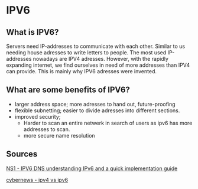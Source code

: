 # IPV6

## What is IPV6?

Servers need IP-addresses to communicate with each other. Similar to us needing house adresses to write letters to people.
The most used IP-addresses nowadays are IPV4 adresses.
However, with the rapidly expanding internet, we find ourselves in need of more addresses than IPV4 can provide.
This is mainly why IPV6 adresses were invented.


## What are some benefits of IPV6?

* larger address space; more adresses to hand out, future-proofing
* flexible subnetting; easier to divide adresses into different sections.
* improved security;
    * Harder to scan an entire netwerk in search of users as ipv6 has more addresses to scan.
    * more secure name resolution

## Sources

[NS1 - IPV6 DNS understanding IPv6 and a quick implementation guide](https://ns1.com/resources/ipv6-dns-understanding-ipv6-and-a-quick-implementation-guide#:~:text=What%20is%20IPv6%20used%20for,space%2C%20which%20is%20almost%20exhausted.)

[cybernews - ipv4 vs ipv6](https://cybernews.com/what-is-vpn/ipv4-vs-ipv6/)